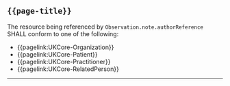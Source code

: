 ## <code>{{page-title}}</code>

The resource being referenced by `Observation.note.authorReference` SHALL conform to one of the following:

- {{pagelink:UKCore-Organization}}
- {{pagelink:UKCore-Patient}}
- {{pagelink:UKCore-Practitioner}}
- {{pagelink:UKCore-RelatedPerson}}

---